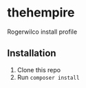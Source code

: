 # thehempire

Rogerwilco install profile

## Installation

1. Clone this repo
2. Run `composer install`
